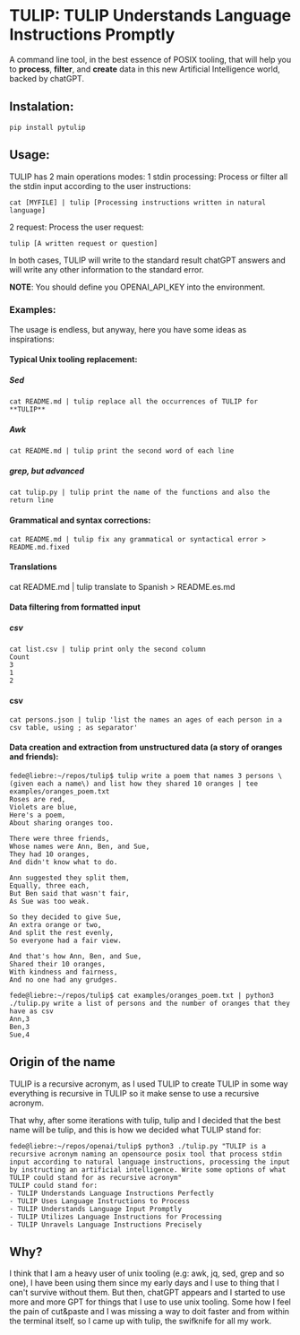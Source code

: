 # TULIP: TULIP Understands Language Instructions Promptly

A command line tool, in the best essence of POSIX tooling, that will help you to **process**, **filter**, and **create** data in this new Artificial Intelligence world, backed by chatGPT.

## Instalation:

```
pip install pytulip
``` 

## Usage:

TULIP has 2 main operations modes:
1 stdin processing: Process or filter all the stdin input according to the user instructions:
```
cat [MYFILE] | tulip [Processing instructions written in natural language]
```
2 request: Process the user request:
```
tulip [A written request or question]
```
In both cases, TULIP will write to the standard result chatGPT answers and will write any other information to the standard error.

**NOTE**: You should define you OPENAI_API_KEY into the environment.

### Examples:
The usage is endless, but anyway, here you have some ideas as inspirations:
#### Typical Unix tooling replacement:
##### Sed
```
cat README.md | tulip replace all the occurrences of TULIP for **TULIP**
```
##### Awk
```
cat README.md | tulip print the second word of each line
```
##### grep, but advanced
```
cat tulip.py | tulip print the name of the functions and also the return line 
```

#### Grammatical and syntax corrections:
```
cat README.md | tulip fix any grammatical or syntactical error > README.md.fixed
```

#### Translations
cat README.md | tulip translate to Spanish > README.es.md

#### Data filtering from formatted input
##### csv
```
cat list.csv | tulip print only the second column
Count
3
1
2

```
#### csv
```
cat persons.json | tulip 'list the names an ages of each person in a csv table, using ; as separator'

```
#### Data creation and extraction from unstructured data (a story of oranges and friends):
```
fede@liebre:~/repos/tulip$ tulip write a poem that names 3 persons \(given each a name\) and list how they shared 10 oranges | tee examples/oranges_poem.txt
Roses are red,
Violets are blue,
Here's a poem,
About sharing oranges too.

There were three friends,
Whose names were Ann, Ben, and Sue,
They had 10 oranges,
And didn't know what to do.

Ann suggested they split them,
Equally, three each,
But Ben said that wasn't fair,
As Sue was too weak.

So they decided to give Sue,
An extra orange or two,
And split the rest evenly,
So everyone had a fair view.

And that's how Ann, Ben, and Sue,
Shared their 10 oranges,
With kindness and fairness,
And no one had any grudges.

fede@liebre:~/repos/tulip$ cat examples/oranges_poem.txt | python3 ./tulip.py write a list of persons and the number of oranges that they have as csv
Ann,3
Ben,3
Sue,4
```


## Origin of the name

TULIP is a recursive acronym, as I used TULIP to create TULIP in some way everything is recursive in TULIP so it make sense to use a recursive acronym.

That why, after some iterations with tulip, tulip and I decided that the best name will be tulip, and this is how we decided what TULIP stand for:
```
fede@liebre:~/repos/openai/tulip$ python3 ./tulip.py "TULIP is a recursive acronym naming an opensource posix tool that process stdin input according to natural language instructions, processing the input by instructing an artificial intelligence. Write some options of what TULIP could stand for as recursive acronym"
TULIP could stand for:
- TULIP Understands Language Instructions Perfectly
- TULIP Uses Language Instructions to Process
- TULIP Understands Language Input Promptly
- TULIP Utilizes Language Instructions for Processing
- TULIP Unravels Language Instructions Precisely
```



## Why?

I think that I am a heavy user of unix tooling (e.g: awk, jq, sed, grep and so one), I have been using them since my early days and I use to thing that I can't survive without them. But then, chatGPT appears and I started to use more and more GPT for things that I use to use unix tooling. Some how I feel the pain of cut&paste and I was missing a way to doit faster and from within the terminal itself, so I came up with tulip, the swifknife for all my work. 
